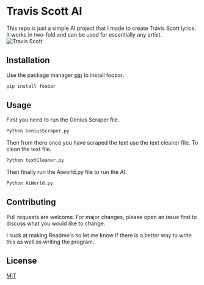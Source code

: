 # Travis Scott AI

This repo is just a simple AI project that I made to create Travis Scott lyrics. It works in two-fold and can be used for essentially any artist.
![Travis Scott](https://media.giphy.com/media/dZ9q1ymozCbfDNk75C/giphy.gif)



## Installation

Use the package manager [pip](https://pip.pypa.io/en/stable/) to install foobar.

```bash
pip install foobar
```

## Usage
First you need to run the Genius Scraper file. 
```python
Python GeniusScraper.py
```
Then from there once you have scraped the text use the text cleaner file. To clean the text file.
```python
Python textCleaner.py
``` 
Then finally run the Aiworld.py file to run the AI.
```python
Python AiWorld.py
```

## Contributing
Pull requests are welcome. For major changes, please open an issue first to discuss what you would like to change.

I suck at making Readme's so let me know if there is a better way to write this as well as writing the program.
## License
[MIT](https://choosealicense.com/licenses/mit/)

